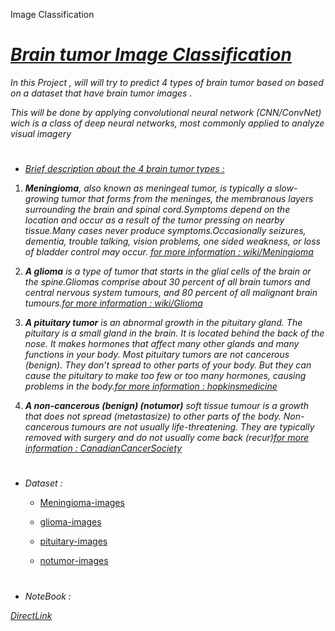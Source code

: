 Image Classification

# <u>*Brain  tumor Image Classification*</u>

*In this Project , will will try to predict 4 types of brain tumor based on based on a dataset that have brain tumor images .*

*This will be done by applying convolutional neural network (CNN/ConvNet) wich is a class of deep neural networks, most commonly applied to analyze visual imagery*

#

* <u>*Brief description about the 4 brain tumor types :*</u>

1. ***Meningioma**, also known as meningeal tumor, is typically a slow-growing tumor that forms from the meninges, the membranous layers surrounding the brain and spinal cord.Symptoms depend on the location and occur as a result of the tumor pressing on nearby tissue.Many cases never produce symptoms.Occasionally seizures, dementia, trouble talking, vision problems, one sided weakness, or loss of bladder control may occur.
[for more information : wiki/Meningioma](https://en.wikipedia.org/wiki/Meningioma)*

2. ***A glioma** is a type of tumor that starts in the glial cells of the brain or the spine.Gliomas comprise about 30 percent of all brain tumors and central nervous system tumours, and 80 percent of all malignant brain tumours.[for more information : wiki/Glioma](https://en.wikipedia.org/wiki/Glioma)*

3. ***A pituitary tumor** is an abnormal growth in the pituitary gland. The pituitary is a small gland in the brain. It is located behind the back of the nose. It makes hormones that affect many other glands and many functions in your body. Most pituitary tumors are not cancerous (benign). They don’t spread to other parts of your body. But they can cause the pituitary to make too few or too many hormones, causing problems in the body.[for more information : hopkinsmedicine](https://www.hopkinsmedicine.org/health/conditions-and-diseases/pituitary-tumors#:~:text=A%20pituitary%20tumor%20is%20an,many%20functions%20in%20your%20body.)*

4. ***A non-cancerous (benign) (notumor)** soft tissue tumour is a growth that does not spread (metastasize) to other parts of the body. Non-cancerous tumours are not usually life-threatening. They are typically removed with surgery and do not usually come back (recur)[for more information : CanadianCancerSociety](https://cancer.ca/en/cancer-information/cancer-types/soft-tissue-sarcoma/what-is-soft-tissue-sarcoma/non-cancerous-tumours#:~:text=A%20non%2Dcancerous%20(benign),non%2Dcancerous%20soft%20tissue%20tumours.)*


#
* *Dataset :*

  * [Meningioma-images](https://github.com/omars1234/DeepLearning_CNN/tree/f3d6016ce27f2ca613684d52aaf842c416c27ea7/DataSet/meningioma)

  * [glioma-images](https://github.com/omars1234/DeepLearning_CNN/tree/f3d6016ce27f2ca613684d52aaf842c416c27ea7/DataSet/glioma)

  * [pituitary-images](https://github.com/omars1234/DeepLearning_CNN/tree/f3d6016ce27f2ca613684d52aaf842c416c27ea7/DataSet/pituitary)

  * [notumor-images](https://github.com/omars1234/DeepLearning_CNN/tree/f3d6016ce27f2ca613684d52aaf842c416c27ea7/DataSet/notumor)


#

  * *NoteBook :*

  [*DirectLink*](https://github.com/omars1234/DeepLearning_CNN/blob/7fbdbd8523ebf4ffe55654a1f4aa808771a741b3/new_3%20copy.ipynb)

  #
  

